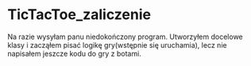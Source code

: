 # TicTacToe_zaliczenie
Na razie wysyłam panu niedokończony program. 
Utworzyłem docelowe klasy i zacząłem pisać logikę gry(wstępnie się uruchamia), lecz nie napisałem jeszcze kodu do gry z botami.

